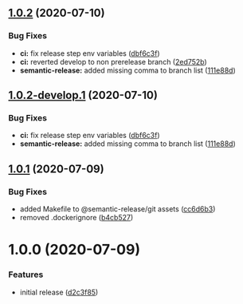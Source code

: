## [1.0.2](https://github.com/lunaris-studios/mirror-template/compare/v1.0.1...v1.0.2) (2020-07-10)


### Bug Fixes

* **ci:** fix release step env variables ([dbf6c3f](https://github.com/lunaris-studios/mirror-template/commit/dbf6c3f30150a53c54cb1f95fd21746709ea359a))
* **ci:** reverted develop to non prerelease branch ([2ed752b](https://github.com/lunaris-studios/mirror-template/commit/2ed752b81fd1002c5c286fdc67f69625ec1041cf))
* **semantic-release:** added missing comma to branch list ([111e88d](https://github.com/lunaris-studios/mirror-template/commit/111e88d4e2cafa65dcdc315df328be94abf5b5b7))

## [1.0.2-develop.1](https://github.com/lunaris-studios/mirror-template/compare/v1.0.1...v1.0.2-develop.1) (2020-07-10)


### Bug Fixes

* **ci:** fix release step env variables ([dbf6c3f](https://github.com/lunaris-studios/mirror-template/commit/dbf6c3f30150a53c54cb1f95fd21746709ea359a))
* **semantic-release:** added missing comma to branch list ([111e88d](https://github.com/lunaris-studios/mirror-template/commit/111e88d4e2cafa65dcdc315df328be94abf5b5b7))

## [1.0.1](https://github.com/lunaris-studios/mirror-template/compare/v1.0.0...v1.0.1) (2020-07-09)


### Bug Fixes

* added Makefile to @semantic-release/git assets ([cc6d6b3](https://github.com/lunaris-studios/mirror-template/commit/cc6d6b3349642f5727f8c147bc60af0adc65c3ad))
* removed .dockerignore ([b4cb527](https://github.com/lunaris-studios/mirror-template/commit/b4cb527fbbb4b329bd8614d57ca0fa863dbd3b71))

# 1.0.0 (2020-07-09)


### Features

* initial release ([d2c3f85](https://github.com/lunaris-studios/mirror-template/commit/d2c3f8562ee98e5052329166ae05e3033cce5f95))
